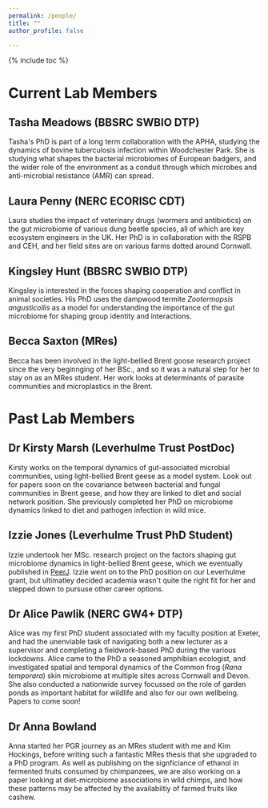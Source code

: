 ```yaml
---
permalink: /people/
title: ""
author_profile: false

---
```


{% include toc %}

# Current Lab Members


## Tasha Meadows (BBSRC SWBIO DTP)
Tasha's PhD is part of a long term collaboration with the APHA, studying the dynamics of bovine tuberculosis infection within Woodchester Park. She is studying what shapes the bacterial microbiomes of European badgers, and the wider role of the environment as a conduit through which microbes and anti-microbial resistance (AMR) can spread. 

## Laura Penny (NERC ECORISC CDT)
Laura studies the impact of veterinary drugs (wormers and antibiotics) on the gut microbiome of various dung beetle species, all of which are key ecosystem engineers in the UK. Her PhD is in collaboration with the RSPB and CEH, and her field sites are on various farms dotted around Cornwall. 

## Kingsley Hunt (BBSRC SWBIO DTP)
Kingsley is interested in the forces shaping cooperation and conflict in animal societies. His PhD uses the dampwood termite _Zootermopsis angusticollis_ as a model for understanding the importance of the gut microbiome for shaping group identity and interactions. 

## Becca Saxton (MRes)
Becca has been involved in the light-bellied Brent goose research project since the very beginnging of her BSc., and so it was a natural step for her to stay on as an MRes student. Her work looks at determinants of parasite communities and microplastics in the Brent. 




# Past Lab Members 


## Dr Kirsty Marsh (Leverhulme Trust PostDoc)
Kirsty works on the temporal dynamics of gut-associated microbial communities, using light-bellied Brent geese as a model system. Look out for papers soon on the covariance between bacterial and fungal communities in Brent geese, and how they are linked to diet and social network position. She previously completed her PhD on microbiome dynamics linked to diet and pathogen infection in wild mice. 

## Izzie Jones (Leverhulme Trust PhD Student)
Izzie undertook her MSc. research project on the factors shaping gut microbiome dynamics in light-bellied Brent geese, which we eventually published in [PeerJ](https://doi.org/10.7717/peerj.16682). Izzie went on to the PhD position on our Leverhulme grant, but ultimatley decided academia wasn't quite the right fit for her and stepped down to pursuse other career options. 

## Dr Alice Pawlik (NERC GW4+ DTP)
Alice was my first PhD student associated with my faculty position at Exeter, and had the unenviable task of navigating both a new lecturer as a supervisor and completing a fieldwork-based PhD during the various lockdowns. Alice came to the PhD a seasoned amphibian ecologist, and investigated spatial and temporal dynamics of the Common frog (_Rana temporara_) skin microbiome at multiple sites across Cornwall and Devon. She also conducted a nationwide survey focussed on the role of garden ponds as important habitat for wildlife and also for our own wellbeing. Papers to come soon!

## Dr Anna Bowland 
Anna started her PGR journey as an MRes student with me and Kim Hockings, before writing such a fantastic MRes thesis that she upgraded to a PhD program. As well as publishing on the signficiance of ethanol in fermented fruits consumed by chimpanzees, we are also working on a paper looking at diet-microbiome associations in wild chimps, and how these patterns may be affected by the availabiltiy of farmed fruits like cashew.   

